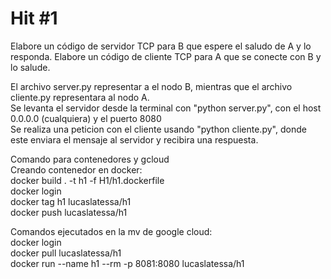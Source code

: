# Hit #1
Elabore un código de servidor TCP para B que espere el saludo de A y lo responda.
Elabore un código de cliente TCP para A que se conecte con B y lo salude. <br>

El archivo server.py representar a el nodo B, mientras que el archivo cliente.py representara al nodo A. <br>
Se levanta el servidor desde la terminal con "python server.py", con el host 0.0.0.0 (cualquiera) y el puerto 8080 <br>
Se realiza una peticion con el cliente usando "python cliente.py", donde este enviara el mensaje al servidor y recibira una respuesta. <br>

Comando para contenedores y gcloud <br>
Creando contenedor en docker: <br> 
docker build . -t h1 -f H1/h1.dockerfile <br>
docker login <br>
docker tag h1 lucaslatessa/h1 <br>
docker push lucaslatessa/h1 <br>

Comandos ejecutados en la mv de google cloud: <br>
docker login <br>
docker pull lucaslatessa/h1 <br>
docker run --name h1 --rm -p 8081:8080 lucaslatessa/h1 <br>